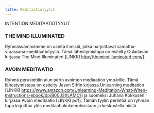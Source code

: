```yaml
---
title: Meditaatiotyylit
---
```


INTENTION MEDITAATIOTYYLIT

### THE MIND ILLUMINATED

Ryhmässämmämme on useita ihmisiä, jotka harjoittavat samatha-vipassana-meditaatiotyyliä. Tämä lähestymistapa on esitelty Culadasan kirjassa The Mind Illuminated [LINKKI http://themindilluminated.com/].

### AVOIN MEDITAATIO

Ryhmä perustettiin alun perin avoimen mediaation ympärille. Tämä lähestymistapa on esitelty Jason Siffin kirjassa Unlearning meditation [LINKKI https://www.amazon.com/Unlearning-Meditation-What-When-Instructions-ebook/dp/B00J3XLAMC/] ja suomeksi Juhana Kokkosen kirjassa Avoin meditaatio [LINKKI pdf]. Tämän tyylin perintöä on ryhmän tapa kirjoittaa ylös meditaatiokokemuksistaan ja keskustella niistä.
